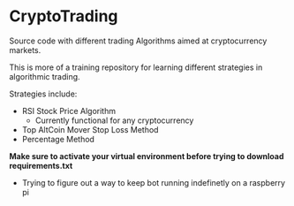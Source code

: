 # CryptoTrading
Source code with different trading Algorithms aimed at cryptocurrency markets.

This is more of a training repository for learning different strategies in algorithmic trading.

Strategies include:
+ RSI Stock Price Algorithm
  - Currently functional for any cryptocurrency
+ Top AltCoin Mover Stop Loss Method
+ Percentage Method

**Make sure to activate your virtual environment before trying to download requirements.txt**

- Trying to figure out a way to keep bot running indefinetly on a raspberry pi
